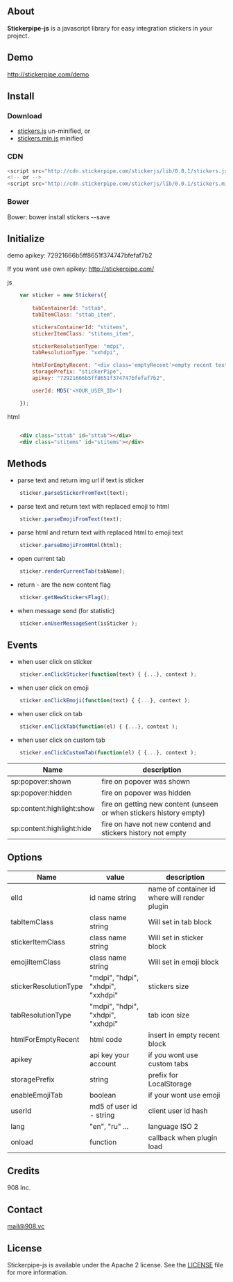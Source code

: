 ## About

**Stickerpipe-js** is a javascript library for easy integration stickers in your project.

## Demo

http://stickerpipe.com/demo


## Install

### Download

- [stickers.js](https://github.com/908Inc/stickerpipe-js/raw/master/dist/stickers.js)  un-minified, or
- [stickers.min.js](https://github.com/908Inc/stickerpipe-js/raw/master/dist/stickers.min.js) minified 

### CDN

```js
<script src="http://cdn.stickerpipe.com/stickerjs/lib/0.0.1/stickers.js"></script>
<!-- or -->
<script src="http://cdn.stickerpipe.com/stickerjs/lib/0.0.1/stickers.min.js"></script>
```

### Bower


Bower: bower install stickers --save





## Initialize

demo apikey: 72921666b5ff8651f374747bfefaf7b2

If you want use own apikey: http://stickerpipe.com/

js
```js
    var sticker = new Stickers({
        
        tabContainerId: "sttab",
        tabItemClass: "sttab_item",

        stickersContainerId: "stitems",
        stickerItemClass: "stitems_item",

        stickerResolutionType: "mdpi",
        tabResolutionType: "xxhdpi",

        htmlForEmptyRecent: "<div class='emptyRecent'>empty recent text</div>",
        storagePrefix: "stickerPipe",
        apikey: "72921666b5ff8651f374747bfefaf7b2",

        userId: MD5('<YOUR_USER_ID>')

    });
```

html
```html

    <div class="sttab" id="sttab"></div>
    <div class="stitems" id="stitems"></div>
```


## Methods

-  parse text and return img url if text is sticker
```js
    sticker.parseStickerFromText(text);
```

-  parse text and return text with replaced emoji to html
```js
    sticker.parseEmojiFromText(text);
```

-  parse html and return text with replaced html to emoji text
```js
    sticker.parseEmojiFromHtml(html);
```

-  open current tab
```js
    sticker.renderCurrentTab(tabName);
```

- return - are the new content flag

```js
    sticker.getNewStickersFlag();
```

- when message send (for statistic)

```js
    sticker.onUserMessageSent(isSticker );
```



## Events

- when user click on sticker
    
```js
    sticker.onClickSticker(function(text) { {...}, context );
```

- when user click on emoji

```js
    sticker.onClickEmoji(function(text) { {...}, context );
```

- when user click on tab
    
```js
    sticker.onClickTab(function(el) { {...}, context );
```

- when user click on custom tab
    
```js
    sticker.onClickCustomTab(function(el) { {...}, context );
```

| Name                      |  description                                                        |
| ------------------------- | ------------------------------------------------------------------- |
| sp:popover:shown          | fire on popover was shown                                           |
| sp:popover:hidden         | fire on popover was hidden                                          |
| sp:content:highlight:show | fire on getting new content (unseen or when stickers history empty) |
| sp:content:highlight:hide | fire on have not new contend and stickers history not empty         |


## Options


| Name                  | value                             |  description                                  |
| --------------------- | --------------------------------- | --------------------------------------------- |
| elId                  | id name string                    | name of container id where will render plugin |
| tabItemClass          | class name string                 | Will set in tab block                         |
| stickerItemClass      | class name string                 | Will set in sticker block                     |
| emojiItemClass        | class name string                 | Will set in emoji block                       |
| stickerResolutionType | "mdpi", "hdpi", "xhdpi", "xxhdpi" | stickers size                                 |
| tabResolutionType     | "mdpi", "hdpi", "xhdpi", "xxhdpi" | tab icon size                                 |
| htmlForEmptyRecent    | html code                         | insert in empty recent block                  |
| apikey                | api key your account              | if you wont use custom tabs                   |
| storagePrefix         | string                            | prefix for LocalStorage                       |
| enableEmojiTab        | boolean                           | if your wont use emoji                        |
| userId                | md5 of user id - string           | client user id hash                           |
| lang                  | "en", "ru" ...                    | language ISO 2                                |
| onload                | function                          | callback when plugin load                     |


## Credits

908 Inc.

## Contact

mail@908.vc



## License

Stickerpipe-js is available under the Apache 2 license. See the [LICENSE](LICENSE) file for more information.